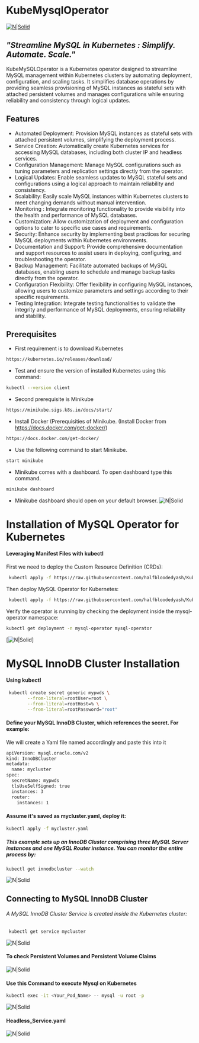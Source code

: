 # KubeMysqlOperator

[![N|Solid](https://i.postimg.cc/Pf2jxZ1F/1-Pbb5rmrwh-e-AFWXd8ws79-A.png)](https://kubernetes.io/)

## _"Streamline MySQL in Kubernetes : Simplify. Automate. Scale."_


KubeMySQLOperator is a Kubernetes operator designed to streamline MySQL management within Kubernetes clusters by automating deployment, configuration, and scaling tasks. It simplifies database operations by providing seamless provisioning of MySQL instances as stateful sets with attached persistent volumes and manages configurations while ensuring reliability and consistency through logical updates.


## Features

- Automated Deployment: Provision MySQL instances as stateful sets with attached persistent volumes, simplifying the deployment process.
- Service Creation: Automatically create Kubernetes services for accessing MySQL databases, including both cluster IP and headless services.
- Configuration Management: Manage MySQL configurations such as tuning parameters and replication settings directly from the operator.
- Logical Updates: Enable seamless updates to MySQL stateful sets and configurations using a logical approach to maintain reliability and consistency.
- Scalability: Easily scale MySQL instances within Kubernetes clusters to meet changing demands without manual intervention.
- Monitoring : Integrate monitoring functionality to provide visibility into the health and performance of MySQL databases.
- Customization: Allow customization of deployment and configuration options to cater to specific use cases and requirements.
- Security: Enhance security by implementing best practices for securing MySQL deployments within Kubernetes environments.
- Documentation and Support: Provide comprehensive documentation and support resources to assist users in deploying, configuring, and troubleshooting the operator.
- Backup Management: Facilitate automated backups of MySQL databases, enabling users to schedule and manage backup tasks directly from the operator.
- Configuration Flexibility: Offer flexibility in configuring MySQL instances, allowing users to customize parameters and settings according to their specific requirements.
- Testing Integration: Integrate testing functionalities to validate the integrity and performance of MySQL deployments, ensuring reliability and stability.

## Prerequisites
- First requirement is to download Kubernetes
```sh
https://kubernetes.io/releases/download/
```
  
- Test and ensure the version of installed Kubernetes using this command:
```sh
kubectl --version client
```
- Second prerequisite is Minikube
```sh
https://minikube.sigs.k8s.io/docs/start/
```
- Install Docker (Prerequisities of Minikube. (Install Docker from https://docs.docker.com/get-docker/)
```sh
https://docs.docker.com/get-docker/
```
- Use the following command to start Minikube.
```sh
start minikube
```
- Minikube comes with a dashboard. To open dashboard type this command.
```sh
minikube dashboard
```
- Minikube dashboard should open on your default browser.
![N|Solid](https://i.postimg.cc/59nbYwKj/Screenshot-from-2024-02-16-03-28-58.png)


#  Installation of MySQL Operator for Kubernetes
#### Leveraging Manifest Files with kubectl
First we need to deploy the Custom Resource Definition (CRDs):
```sh
 kubectl apply -f https://raw.githubusercontent.com/halfbloodedyash/KubeMysql/main/deploy-crds.yaml
```
Then deploy MySQL Operator for Kubernetes:
```sh
 kubectl apply -f https://raw.githubusercontent.com/halfbloodedyash/KubeMysql/main/sql_operator.yaml
```
Verify the operator is running by checking the deployment inside the mysql-operator namespace:
```sh
kubectl get deployment -n mysql-operator mysql-operator
```
[![N|Solid](https://i.postimg.cc/8c0M02ZY/Screenshot-from-2024-02-16-03-09-31.png)]

# MySQL InnoDB Cluster Installation
#### Using kubectl
```sh
 kubectl create secret generic mypwds \
        --from-literal=rootUser=root \
        --from-literal=rootHost=% \
        --from-literal=rootPassword="root"
```
#### Define your MySQL InnoDB Cluster, which references the secret. For example:
We will create a Yaml file named accordingly and paste this into it
```sh
apiVersion: mysql.oracle.com/v2
kind: InnoDBCluster
metadata:
  name: mycluster
spec:
  secretName: mypwds
  tlsUseSelfSigned: true
  instances: 3
  router:
    instances: 1
```
#### Assume it's saved as mycluster.yaml, deploy it:

```sh
kubectl apply -f mycluster.yaml
```
##### This example sets up an InnoDB Cluster comprising three MySQL Server instances and one MySQL Router instance. You can monitor the entire process by:
```sh
kubectl get innodbcluster --watch
```
![N|Solid](https://i.postimg.cc/5NDBJFVk/Screenshot-from-2024-02-16-03-34-16.png)

## Connecting to MySQL InnoDB Cluster
###### A MySQL InnoDB Cluster Service is created inside the Kubernetes cluster:
```sh
 kubectl get service mycluster
 ```
 ![N|Solid](https://i.postimg.cc/vZbQ4b5L/Screenshot-from-2024-02-16-03-42-59.png)
 #### To check Persistent Volumes and Persistent Volume Claims
 ![N|Solid]( https://i.postimg.cc/vZyxzRw3/Screenshot-from-2024-02-16-03-54-35.png)
 #### Use this Command to execute Mysql on Kubernetes
 ```sh
 kubectl exec -it <Your_Pod_Name> -- mysql -u root -p
```
![N|Solid](https://i.postimg.cc/0Qv8gvZB/Screenshot-from-2024-02-16-04-01-18.png)

#### Headless_Service.yaml
![N|Solid](https://i.postimg.cc/2yGKC2K4/Screenshot-from-2024-02-16-05-24-42.png
)




